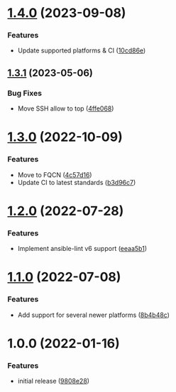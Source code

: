 # [1.4.0](https://github.com/de-it-krachten/ansible-role-iptables/compare/v1.3.1...v1.4.0) (2023-09-08)


### Features

* Update supported platforms & CI ([10cd86e](https://github.com/de-it-krachten/ansible-role-iptables/commit/10cd86e2af947c6934f8e04c00e0740283535509))

## [1.3.1](https://github.com/de-it-krachten/ansible-role-iptables/compare/v1.3.0...v1.3.1) (2023-05-06)


### Bug Fixes

* Move SSH allow to top ([4ffe068](https://github.com/de-it-krachten/ansible-role-iptables/commit/4ffe06823eef9a8a1b5e72a6a4bbbc736dd1dbc1))

# [1.3.0](https://github.com/de-it-krachten/ansible-role-iptables/compare/v1.2.0...v1.3.0) (2022-10-09)


### Features

* Move to FQCN ([4c57d16](https://github.com/de-it-krachten/ansible-role-iptables/commit/4c57d16bfcf89ba7535e0709d8d4de57d0d056ea))
* Update CI to latest standards ([b3d96c7](https://github.com/de-it-krachten/ansible-role-iptables/commit/b3d96c77f80e75d334ade8a5eb942c3610245d5e))

# [1.2.0](https://github.com/de-it-krachten/ansible-role-iptables/compare/v1.1.0...v1.2.0) (2022-07-28)


### Features

* Implement ansible-lint v6 support ([eeaa5b1](https://github.com/de-it-krachten/ansible-role-iptables/commit/eeaa5b1e24b3d4e0b64a9935f9bdd14047cf5876))

# [1.1.0](https://github.com/de-it-krachten/ansible-role-iptables/compare/v1.0.0...v1.1.0) (2022-07-08)


### Features

* Add support for several newer platforms ([8b4b48c](https://github.com/de-it-krachten/ansible-role-iptables/commit/8b4b48c38968def566c30fb1ef293f4145ab9755))

# 1.0.0 (2022-01-16)


### Features

* initial release ([9808e28](https://github.com/de-it-krachten/ansible-role-iptables/commit/9808e281b6600b026172d0b15c58ae0c11c2636b))
